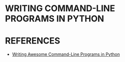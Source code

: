 # WRITING COMMAND-LINE PROGRAMS IN PYTHON






# REFERENCES
* [Writing Awesome Command-Line Programs in Python][writing_awesome_cli]



[click]: http://click.pocoo.org/4/
[docopt]: http://docopt.org/
[writing_awesome_cli]: https://www.youtube.com/watch?v=gR73nLbbgqY
